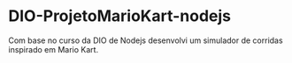# DIO-ProjetoMarioKart-nodejs
Com base no curso da DIO de Nodejs desenvolvi um simulador de corridas inspirado em Mario Kart.
